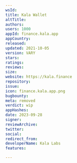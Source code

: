 ```yaml
---
wsId: 
title: Kala Wallet
altTitle: 
authors: 
users: 1000
appId: finance.kala.app
appCountry: 
released: 
updated: 2021-10-05
version: VARY
stars: 
ratings: 
reviews: 
size: 
website: https://kala.finance
repository: 
issue: 
icon: finance.kala.app.png
bugbounty: 
meta: removed
verdict: wip
appHashes: 
date: 2023-09-28
signer: 
reviewArchive: 
twitter: 
social: 
redirect_from: 
developerName: Kala Labs
features: 

---
```



